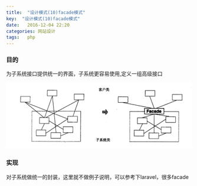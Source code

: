 ```yaml
---
title:  "设计模式(10)facade模式"
key:  "设计模式(10)facade模式"
date:   2016-12-04 22:20
categories: 网站设计
tags:   php
---
```


###  目的

为子系统接口提供统一的界面，子系统更容易使用,定义一组高级接口



![facade](/images/design_patterns/facade.png)


###   实现


对子系统做统一的封装，这里就不做例子说明，可以参考下laravel，很多facade
